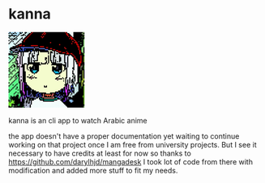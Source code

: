 # kanna
<img style="width:150px;height:150px;" src=".github/assets/logo.jpg"/>

kanna is an cli app to watch Arabic anime

the app doesn't have a proper documentation yet waiting to continue working on that project once I am free from university projects. But I see it necessary to have credits at least for now so thanks to
https://github.com/darylhjd/mangadesk I took lot of code from there with modification and added more stuff to fit my needs.
